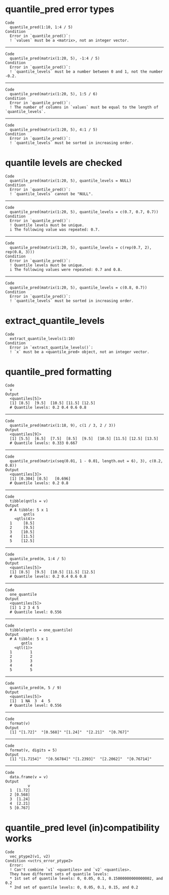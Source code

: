 # quantile_pred error types

    Code
      quantile_pred(1:10, 1:4 / 5)
    Condition
      Error in `quantile_pred()`:
      ! `values` must be a <matrix>, not an integer vector.

---

    Code
      quantile_pred(matrix(1:20, 5), -1:4 / 5)
    Condition
      Error in `quantile_pred()`:
      ! `quantile_levels` must be a number between 0 and 1, not the number -0.2.

---

    Code
      quantile_pred(matrix(1:20, 5), 1:5 / 6)
    Condition
      Error in `quantile_pred()`:
      ! The number of columns in `values` must be equal to the length of `quantile_levels`.

---

    Code
      quantile_pred(matrix(1:20, 5), 4:1 / 5)
    Condition
      Error in `quantile_pred()`:
      ! `quantile_levels` must be sorted in increasing order.

# quantile levels are checked

    Code
      quantile_pred(matrix(1:20, 5), quantile_levels = NULL)
    Condition
      Error in `quantile_pred()`:
      ! `quantile_levels` cannot be "NULL".

---

    Code
      quantile_pred(matrix(1:20, 5), quantile_levels = c(0.7, 0.7, 0.7))
    Condition
      Error in `quantile_pred()`:
      ! Quantile levels must be unique.
      i The following value was repeated: 0.7.

---

    Code
      quantile_pred(matrix(1:20, 5), quantile_levels = c(rep(0.7, 2), rep(0.8, 3)))
    Condition
      Error in `quantile_pred()`:
      ! Quantile levels must be unique.
      i The following values were repeated: 0.7 and 0.8.

---

    Code
      quantile_pred(matrix(1:20, 5), quantile_levels = c(0.8, 0.7))
    Condition
      Error in `quantile_pred()`:
      ! `quantile_levels` must be sorted in increasing order.

# extract_quantile_levels

    Code
      extract_quantile_levels(1:10)
    Condition
      Error in `extract_quantile_levels()`:
      ! `x` must be a <quantile_pred> object, not an integer vector.

# quantile_pred formatting

    Code
      v
    Output
      <quantiles[5]>
      [1] [8.5]  [9.5]  [10.5] [11.5] [12.5]
      # Quantile levels: 0.2 0.4 0.6 0.8 

---

    Code
      quantile_pred(matrix(1:18, 9), c(1 / 3, 2 / 3))
    Output
      <quantiles[9]>
      [1] [5.5]  [6.5]  [7.5]  [8.5]  [9.5]  [10.5] [11.5] [12.5] [13.5]
      # Quantile levels: 0.333 0.667 

---

    Code
      quantile_pred(matrix(seq(0.01, 1 - 0.01, length.out = 6), 3), c(0.2, 0.8))
    Output
      <quantiles[3]>
      [1] [0.304] [0.5]   [0.696]
      # Quantile levels: 0.2 0.8 

---

    Code
      tibble(qntls = v)
    Output
      # A tibble: 5 x 1
            qntls
        <qtls(4)>
      1     [8.5]
      2     [9.5]
      3    [10.5]
      4    [11.5]
      5    [12.5]

---

    Code
      quantile_pred(m, 1:4 / 5)
    Output
      <quantiles[5]>
      [1] [8.5]  [9.5]  [10.5] [11.5] [12.5]
      # Quantile levels: 0.2 0.4 0.6 0.8 

---

    Code
      one_quantile
    Output
      <quantiles[5]>
      [1] 1 2 3 4 5
      # Quantile level: 0.556 

---

    Code
      tibble(qntls = one_quantile)
    Output
      # A tibble: 5 x 1
           qntls
        <qtl(1)>
      1        1
      2        2
      3        3
      4        4
      5        5

---

    Code
      quantile_pred(m, 5 / 9)
    Output
      <quantiles[5]>
      [1]  1 NA  3  4  5
      # Quantile level: 0.556 

---

    Code
      format(v)
    Output
      [1] "[1.72]"  "[0.568]" "[1.24]"  "[2.21]"  "[0.767]"

---

    Code
      format(v, digits = 5)
    Output
      [1] "[1.7154]"  "[0.56784]" "[1.2393]"  "[2.2062]"  "[0.76714]"

---

    Code
      data.frame(v = v)
    Output
              v
      1  [1.72]
      2 [0.568]
      3  [1.24]
      4  [2.21]
      5 [0.767]

# quantile_pred level (in)compatibility works

    Code
      vec_ptype2(v1, v2)
    Condition <vctrs_error_ptype2>
      Error:
      ! Can't combine `v1` <quantiles> and `v2` <quantiles>.
      They have different sets of quantile levels:
      * 1st set of quantile levels: 0, 0.05, 0.1, 0.15000000000000002, and 0.2
      * 2nd set of quantile levels: 0, 0.05, 0.1, 0.15, and 0.2

